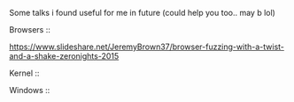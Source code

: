 Some talks i found useful for me in future (could help you too.. may b lol) 

Browsers :: 

https://www.slideshare.net/JeremyBrown37/browser-fuzzing-with-a-twist-and-a-shake-zeronights-2015

Kernel :: 

Windows ::

